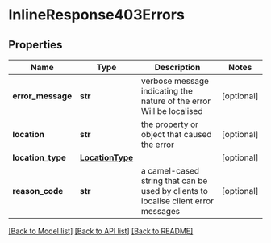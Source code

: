 # InlineResponse403Errors

## Properties
Name | Type | Description | Notes
------------ | ------------- | ------------- | -------------
**error_message** | **str** | verbose message indicating the nature of the error Will be localised  | [optional] 
**location** | **str** | the property or object that caused the error | [optional] 
**location_type** | [**LocationType**](LocationType.md) |  | [optional] 
**reason_code** | **str** | a camel-cased string that can be used by clients to localise client error messages | [optional] 

[[Back to Model list]](../README.md#documentation-for-models) [[Back to API list]](../README.md#documentation-for-api-endpoints) [[Back to README]](../README.md)


